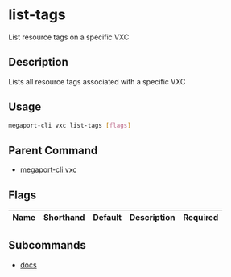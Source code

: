 # list-tags

List resource tags on a specific VXC

## Description

Lists all resource tags associated with a specific VXC

## Usage

```sh
megaport-cli vxc list-tags [flags]
```


## Parent Command

* [megaport-cli vxc](megaport-cli_vxc.md)
## Flags

| Name | Shorthand | Default | Description | Required |
|------|-----------|---------|-------------|----------|

## Subcommands
* [docs](megaport-cli_vxc_list-tags_docs.md)

